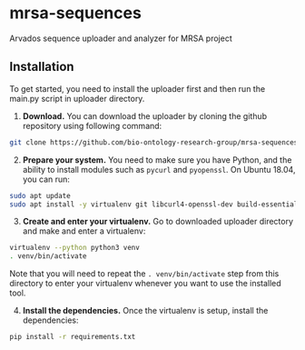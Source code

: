 # mrsa-sequences
Arvados sequence uploader and analyzer for MRSA project

## Installation
To get started, you need to install the uploader first and then run the main.py script in uploader directory.

1. **Download.** You can download the uploader by cloning the github repository using following command:

```sh
git clone https://github.com/bio-ontology-research-group/mrsa-sequences.git
```

2. **Prepare your system.** You need to make sure you have Python, and the ability to install modules such as `pycurl` and `pyopenssl`. On Ubuntu 18.04, you can run:

```sh
sudo apt update
sudo apt install -y virtualenv git libcurl4-openssl-dev build-essential python3-dev libssl-dev libxml2 libxslt1-dev
```
3. **Create and enter your virtualenv.** Go to downloaded uploader directory and make and enter a virtualenv:

```sh
virtualenv --python python3 venv
. venv/bin/activate
```
Note that you will need to repeat the `. venv/bin/activate` step from this directory to enter your virtualenv whenever you want to use the installed tool.

4. **Install the dependencies.** Once the virtualenv is setup, install the dependencies:

```sh
pip install -r requirements.txt
```


